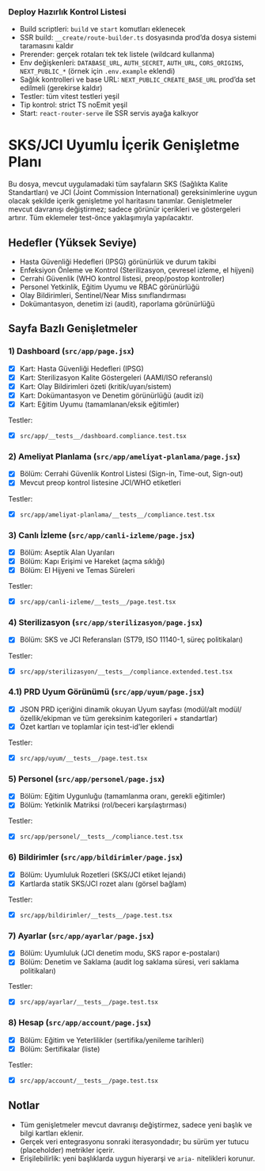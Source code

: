 ### Deploy Hazırlık Kontrol Listesi

- Build scriptleri: `build` ve `start` komutları eklenecek
- SSR build: `__create/route-builder.ts` dosyasında prod’da dosya sistemi taramasını kaldır
- Prerender: gerçek rotaları tek tek listele (wildcard kullanma)
- Env değişkenleri: `DATABASE_URL`, `AUTH_SECRET`, `AUTH_URL`, `CORS_ORIGINS`, `NEXT_PUBLIC_*` (örnek için `.env.example` eklendi)
- Sağlık kontrolleri ve base URL: `NEXT_PUBLIC_CREATE_BASE_URL` prod’da set edilmeli (gerekirse kaldır)
- Testler: tüm vitest testleri yeşil
- Tip kontrol: strict TS noEmit yeşil
- Start: `react-router-serve` ile SSR servis ayağa kalkıyor
# SKS/JCI Uyumlu İçerik Genişletme Planı

Bu dosya, mevcut uygulamadaki tüm sayfaların SKS (Sağlıkta Kalite Standartları) ve JCI (Joint Commission International) gereksinimlerine uygun olacak şekilde içerik genişletme yol haritasını tanımlar. Genişletmeler mevcut davranışı değiştirmez; sadece görünür içerikleri ve göstergeleri artırır. Tüm eklemeler test-önce yaklaşımıyla yapılacaktır.

## Hedefler (Yüksek Seviye)
- Hasta Güvenliği Hedefleri (IPSG) görünürlük ve durum takibi
- Enfeksiyon Önleme ve Kontrol (Sterilizasyon, çevresel izleme, el hijyeni)
- Cerrahi Güvenlik (WHO kontrol listesi, preop/postop kontroller)
- Personel Yetkinlik, Eğitim Uyumu ve RBAC görünürlüğü
- Olay Bildirimleri, Sentinel/Near Miss sınıflandırması
- Dokümantasyon, denetim izi (audit), raporlama görünürlüğü

## Sayfa Bazlı Genişletmeler

### 1) Dashboard (`src/app/page.jsx`)
 - [x] Kart: Hasta Güvenliği Hedefleri (IPSG)
 - [x] Kart: Sterilizasyon Kalite Göstergeleri (AAMI/ISO referanslı)
 - [x] Kart: Olay Bildirimleri özeti (kritik/uyarı/sistem)
 - [x] Kart: Dokümantasyon ve Denetim görünürlüğü (audit izi)
 - [x] Kart: Eğitim Uyumu (tamamlanan/eksik eğitimler)

 Testler:
 - [x] `src/app/__tests__/dashboard.compliance.test.tsx`

### 2) Ameliyat Planlama (`src/app/ameliyat-planlama/page.jsx`)
 - [x] Bölüm: Cerrahi Güvenlik Kontrol Listesi (Sign-in, Time-out, Sign-out)
 - [x] Mevcut preop kontrol listesine JCI/WHO etiketleri

 Testler:
 - [x] `src/app/ameliyat-planlama/__tests__/compliance.test.tsx`

### 3) Canlı İzleme (`src/app/canli-izleme/page.jsx`)
 - [x] Bölüm: Aseptik Alan Uyarıları
 - [x] Bölüm: Kapı Erişimi ve Hareket (açma sıklığı)
 - [x] Bölüm: El Hijyeni ve Temas Süreleri

 Testler:
 - [x] `src/app/canli-izleme/__tests__/page.test.tsx`

### 4) Sterilizasyon (`src/app/sterilizasyon/page.jsx`)
 - [x] Bölüm: SKS ve JCI Referansları (ST79, ISO 11140-1, süreç politikaları)

 Testler:
 - [x] `src/app/sterilizasyon/__tests__/compliance.extended.test.tsx`

### 4.1) PRD Uyum Görünümü (`src/app/uyum/page.jsx`)
  - [x] JSON PRD içeriğini dinamik okuyan Uyum sayfası (modül/alt modül/özellik/ekipman ve tüm gereksinim kategorileri + standartlar)
  - [x] Özet kartları ve toplamlar için test-id’ler eklendi

  Testler:
  - [x] `src/app/uyum/__tests__/page.test.tsx`

### 5) Personel (`src/app/personel/page.jsx`)
 - [x] Bölüm: Eğitim Uygunluğu (tamamlanma oranı, gerekli eğitimler)
 - [x] Bölüm: Yetkinlik Matriksi (rol/beceri karşılaştırması)

 Testler:
 - [x] `src/app/personel/__tests__/compliance.test.tsx`

### 6) Bildirimler (`src/app/bildirimler/page.jsx`)
 - [x] Bölüm: Uyumluluk Rozetleri (SKS/JCI etiket lejandı)
 - [x] Kartlarda statik SKS/JCI rozet alanı (görsel bağlam)

 Testler:
 - [x] `src/app/bildirimler/__tests__/page.test.tsx`

### 7) Ayarlar (`src/app/ayarlar/page.jsx`)
 - [x] Bölüm: Uyumluluk (JCI denetim modu, SKS rapor e-postaları)
 - [x] Bölüm: Denetim ve Saklama (audit log saklama süresi, veri saklama politikaları)

 Testler:
 - [x] `src/app/ayarlar/__tests__/page.test.tsx`

### 8) Hesap (`src/app/account/page.jsx`)
 - [x] Bölüm: Eğitim ve Yeterlilikler (sertifika/yenileme tarihleri)
 - [x] Bölüm: Sertifikalar (liste)

 Testler:
 - [x] `src/app/account/__tests__/page.test.tsx`

## Notlar
- Tüm genişletmeler mevcut davranışı değiştirmez, sadece yeni başlık ve bilgi kartları eklenir.
- Gerçek veri entegrasyonu sonraki iterasyondadır; bu sürüm yer tutucu (placeholder) metrikler içerir.
- Erişilebilirlik: yeni başlıklarda uygun hiyerarşi ve `aria-` nitelikleri korunur.


